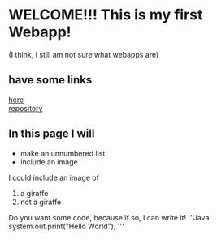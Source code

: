 # WELCOME!!!   This is my first Webapp!
(I think, I still am not sure what webapps are)  
<!--
friendly comment to remind you that double space means next line
brought to you by some guy on stack overflow
-->
## have some links
[here](https://github.com/ChocolateThundA/Babys-First-Repository/blob/master/markdown01.md)  
[repository](https://github.com/ChocolateThundA/Babys-First-Repository)  
## In this page I will
- make an unnumbered list  
- include an image  

I could include an image of  
1. a giraffe
1. not a giraffe  

Do you want some code, because if so, I can write it!
'''Java
system.out.print("Hello World");
'''


